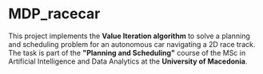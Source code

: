 # MDP_racecar

This project implements the **Value Iteration algorithm** to solve a planning and scheduling problem for an autonomous car navigating a 2D race track. The task is part of the **"Planning and Scheduling"** course of the MSc in Artificial Intelligence and Data Analytics at the **University of Macedonia**.
